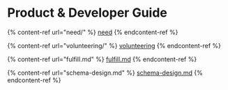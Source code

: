 # Product & Developer Guide

{% content-ref url="need/" %}
[need](need/)
{% endcontent-ref %}

{% content-ref url="volunteering/" %}
[volunteering](volunteering/)
{% endcontent-ref %}

{% content-ref url="fulfill.md" %}
[fulfill.md](fulfill.md)
{% endcontent-ref %}

{% content-ref url="schema-design.md" %}
[schema-design.md](schema-design.md)
{% endcontent-ref %}
